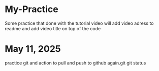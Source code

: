 # My-Practice
Some practice that done with the tutorial video
will add video adress to readme and add video title on top of the code

# May 11, 2025 
practice git and action to pull and push to github again.git git status